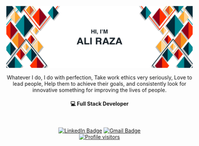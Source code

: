 ![Ali Raza Cover](./Images/White.jpg)
<p align="center">
Whatever I do, I do with perfection, Take work ethics very seriously, Love to lead people, Help them to achieve their goals, and consistently look for innovative something for improving the lives of people.
<br>
<h4 align="center"> 💻 Full Stack Developer</h4>
<br>
<p align="center">
 <a href="https://www.linkedin.com/in/ali-raza-arain/" title="Ali Raza Arain"><img src="https://img.shields.io/badge/-LinkedIn-0072b1?style=flat&logo=Linkedin&logoColor=white" alt="LinkedIn Badge"/></a>
 <!-- a href="https://github.com/Ali-Raza-Arain/" title="Ali Raza Arain"><img src="https://img.shields.io/badge/-Github-000?style=flat&logo=Github&logoColor=white"/></a -->
<!--  <a href="https://mail.google.com/mail/u/0/?fs=1&to=ali445559391@gmail.com&su=&tf=cm" title="ali445559391@gmail.com"> -->
 <a href="mailto:ali445559391@gmail.com?subject=Github Visitor&body=Dear%20[Ali%20Raza],%0A%0AI%20hope%20this%20message%20finds%20you%20well.%0A%0AMy%20name%20is%20[Your%20Name],%20and%20I%20am%20reaching%20out%20to%20you%20regarding%20your%20work%20on%20GitHub.%20I%20have%20been%20following%20your%20projects%20and%20am%20impressed%20by%20[mention%20specific%20project%20or%20aspect%20of%20their%20work].%0A%0AI%20would%20appreciate%20the%20opportunity%20to%20connect%20and%20discuss%20[briefly%20state%20the%20purpose,%20e.g.,%20collaboration,%20questions%20about%20your%20project,%20etc.].%0A%0AThank%20you%20for%20your%20time,%20and%20I%20look%20forward%20to%20hearing%20from%20you.%0A%0ABest%20regards,%0A[Your%20Name]%0A[Your%20GitHub%20Profile%20Link]" target="_blank">
  <img src="https://img.shields.io/badge/-Gmail-bb001b?style=flat&logo=Gmail&logoColor=white" alt="Gmail Badge"/>
 </a>
 <br>
 <a href=""><img src="https://visitor-badge.laobi.icu/badge?page_id=ali-raza-arain&left_color=black&right_color=darkGreen&left_text=Profile%20visitors" alt="Profile visitors"/></a>
</p>
